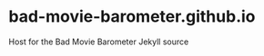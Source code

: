 bad-movie-barometer.github.io
=============================

Host for the Bad Movie Barometer Jekyll source
